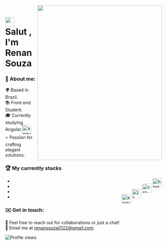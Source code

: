 <img align="right" height="500em" width="400px" object-fit="cover" src="https://i.pinimg.com/originals/84/ce/4d/84ce4d5ffcb3d4a4dca0f4cb9b72f608.gif"/>
<h1 align="left"> <img src="https://raw.githubusercontent.com/kaueMarques/kaueMarques/master/hi.gif" height="30px"> Salut , I'm Renan Souza</h1>

 ### 🦥 About me:

🌍 Based in Brazil.<br/>
📚 Front end Student.<br/>
🎓 Currently studying Angular.<img align="center"  src="https://user-images.githubusercontent.com/74038190/212280823-79088828-a258-4a4d-8d6c-96315d5a07af.gif" alt="angular" width="30px"><br/>
⭐ Passion for crafting elegant solutions.<br/>


 ### 🏆 My  currently stacks
- <img  align="right"  src="https://user-images.githubusercontent.com/74038190/238200426-29fd6286-4e7b-4d6c-818f-c4765d5e39a9.gif" alt="html" width="30px">
- <img align="right"  src="https://user-images.githubusercontent.com/74038190/238200428-67f477ed-6624-42da-99f0-1a7b1a16eecb.gif" alt="css" width="30px">
- <img align="right"  src="https://user-images.githubusercontent.com/74038190/212257454-16e3712e-945a-4ca2-b238-408ad0bf87e6.gif" alt="js" width="30px">
- <img align="right"  src="https://user-images.githubusercontent.com/74038190/212280823-79088828-a258-4a4d-8d6c-96315d5a07af.gif" alt="angular" width="30px">



### ✉️ Get in touch:

📨 Feel free to reach out for collaborations or just a chat!<br/>
📧 Email me at renansouza0122@gmail.com.<br/>





<p align="left"> <img src="https://komarev.com/ghpvc/?username=renansouza12&color=red" alt="Profile views" /> </p>
